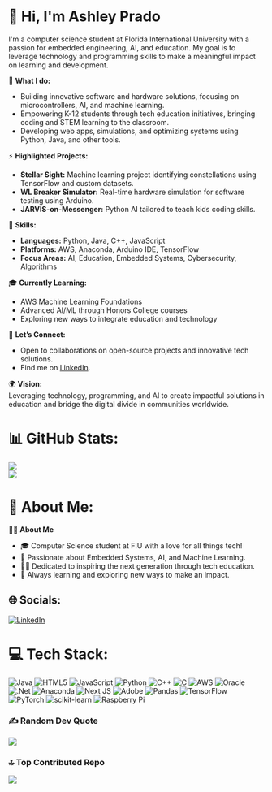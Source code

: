 # 👋 Hi, I'm Ashley Prado

I'm a computer science student at Florida International University with a passion for embedded engineering, AI, and education. My goal is to leverage technology and programming skills to make a meaningful impact on learning and development.

🌱 **What I do:**  
- Building innovative software and hardware solutions, focusing on microcontrollers, AI, and machine learning.
- Empowering K-12 students through tech education initiatives, bringing coding and STEM learning to the classroom.
- Developing web apps, simulations, and optimizing systems using Python, Java, and other tools.

⚡ **Highlighted Projects:**  
- **Stellar Sight:** Machine learning project identifying constellations using TensorFlow and custom datasets.
- **WL Breaker Simulator:** Real-time hardware simulation for software testing using Arduino.
- **JARVIS-on-Messenger:** Python AI tailored to teach kids coding skills.

🚀 **Skills:**  
- **Languages:** Python, Java, C++, JavaScript
- **Platforms:** AWS, Anaconda, Arduino IDE, TensorFlow
- **Focus Areas:** AI, Education, Embedded Systems, Cybersecurity, Algorithms

🎓 **Currently Learning:**  
- AWS Machine Learning Foundations
- Advanced AI/ML through Honors College courses
- Exploring new ways to integrate education and technology

🤝 **Let’s Connect:**  
- Open to collaborations on open-source projects and innovative tech solutions.
- Find me on [LinkedIn](https://www.linkedin.com/in/ashley-prado).

🌍 **Vision:**  
Leveraging technology, programming, and AI to create impactful solutions in education and bridge the digital divide in communities worldwide.

# 📊 GitHub Stats:
![](https://github-readme-stats.vercel.app/api?username=ashleyprado&theme=jolly&hide_border=false&include_all_commits=false&count_private=false)<br/>
![](https://github-readme-streak-stats.herokuapp.com/?user=ashleyprado&theme=jolly&hide_border=false)<br/>

# 💫 About Me:
👩‍💻 **About Me**<br>
- 🎓 Computer Science student at FIU with a love for all things tech!<br>
- 🤖 Passionate about Embedded Systems, AI, and Machine Learning.<br>
- 🧑‍🏫 Dedicated to inspiring the next generation through tech education.<br>
- 🌱 Always learning and exploring new ways to make an impact.<br>

## 🌐 Socials:
[![LinkedIn](https://img.shields.io/badge/LinkedIn-%230077B5.svg?logo=linkedin&logoColor=white)](https://linkedin.com/in/ashley-prado) 

# 💻 Tech Stack:
![Java](https://img.shields.io/badge/java-%23ED8B00.svg?style=flat&logo=openjdk&logoColor=white) 
![HTML5](https://img.shields.io/badge/html5-%23E34F26.svg?style=flat&logo=html5&logoColor=white) 
![JavaScript](https://img.shields.io/badge/javascript-%23323330.svg?style=flat&logo=javascript&logoColor=%23F7DF1E) 
![Python](https://img.shields.io/badge/python-%2314354C.svg?style=flat&logo=python&logoColor=white) 
![C++](https://img.shields.io/badge/c++-%2300599C.svg?style=flat&logo=c%2B%2B&logoColor=white) 
![C](https://img.shields.io/badge/c-%2300599C.svg?style=flat&logo=c&logoColor=white) 
![AWS](https://img.shields.io/badge/AWS-%23FF9900.svg?style=flat&logo=amazon-aws&logoColor=white) 
![Oracle](https://img.shields.io/badge/Oracle-F80000?style=flat&logo=oracle&logoColor=white) 
![.Net](https://img.shields.io/badge/.NET-5C2D91?style=flat&logo=.net&logoColor=white) 
![Anaconda](https://img.shields.io/badge/Anaconda-%2344A833.svg?style=flat&logo=anaconda&logoColor=white) 
![Next JS](https://img.shields.io/badge/Next-black?style=flat&logo=next.js&logoColor=white) 
![Adobe](https://img.shields.io/badge/adobe-%23FF0000.svg?style=flat&logo=adobe&logoColor=white) 
![Pandas](https://img.shields.io/badge/pandas-%23150458.svg?style=flat&logo=pandas&logoColor=white) 
![TensorFlow](https://img.shields.io/badge/TensorFlow-%23FF6F00.svg?style=flat&logo=TensorFlow&logoColor=white) 
![PyTorch](https://img.shields.io/badge/PyTorch-%23EE4C2C.svg?style=flat&logo=PyTorch&logoColor=white) 
![scikit-learn](https://img.shields.io/badge/scikit--learn-%23F7931E.svg?style=flat&logo=scikit-learn&logoColor=white) 
![Raspberry Pi](https://img.shields.io/badge/-RaspberryPi-C51A4A?style=flat&logo=Raspberry-Pi)


### ✍️ Random Dev Quote
![](https://quotes-github-readme.vercel.app/api?type=vertical&theme=jolly)

### 🔝 Top Contributed Repo
![](https://github-contributor-stats.vercel.app/api?username=ashleyprado&limit=5&theme=dark&combine_all_yearly_contributions=true)

<!-- Proudly created with GPRM ( https://gprm.itsvg.in ) -->
